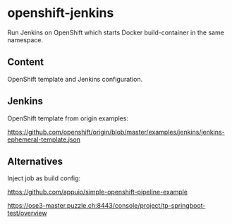 openshift-jenkins
=================

Run Jenkins on OpenShift which starts Docker build-container in the same namespace.

Content
-------
OpenShift template and Jenkins configuration.

Jenkins
-------

OpenShift template from origin examples:

https://github.com/openshift/origin/blob/master/examples/jenkins/jenkins-ephemeral-template.json


Alternatives
------------

Inject job as build config:

https://github.com/appuio/simple-openshift-pipeline-example

https://ose3-master.puzzle.ch:8443/console/project/tp-springboot-test/overview
